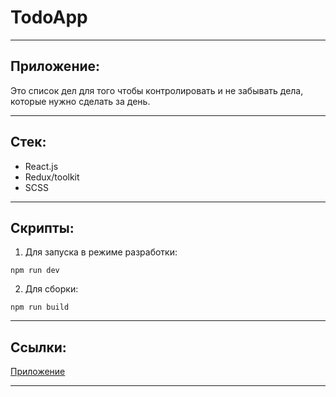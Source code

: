 # TodoApp

***
## Приложение:
Это список дел для того чтобы контролировать и не забывать дела, которые нужно сделать за день.
***
## Стек:
  - React.js
  - Redux/toolkit
  - SCSS
***
## Скрипты:
1. Для запуска в режиме разработки:
```
npm run dev
```
2. Для сборки:
```
npm run build
```
***

## Ссылки:
  [Приложение](https://thepositree.github.io/build-level1/)
***
